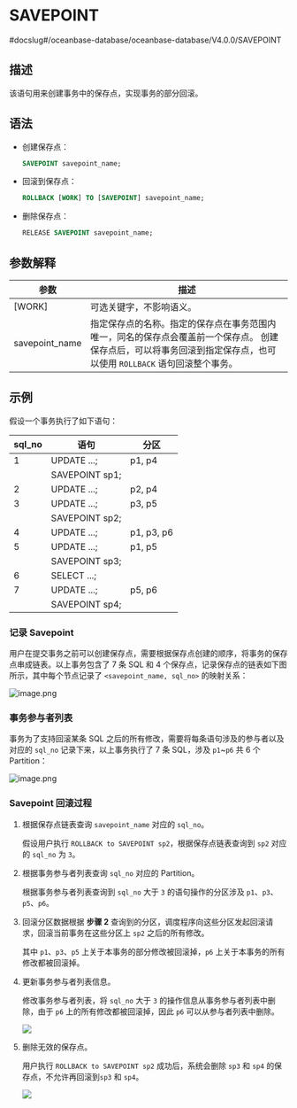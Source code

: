 SAVEPOINT 
==============================
#docslug#/oceanbase-database/oceanbase-database/V4.0.0/SAVEPOINT


描述 
-----------------------

该语句用来创建事务中的保存点，实现事务的部分回滚。

语法 
-----------------------

* 创建保存点：

  ```sql
  SAVEPOINT savepoint_name;
  ```

  

* 回滚到保存点：

  ```sql
  ROLLBACK [WORK] TO [SAVEPOINT] savepoint_name;
  ```

  

* 删除保存点：

  ```sql
  RELEASE SAVEPOINT savepoint_name;
  ```

  




参数解释 
-------------------------



|       参数       |                                                    描述                                                    |
|----------------|----------------------------------------------------------------------------------------------------------|
| \[WORK\]       | 可选关键字，不影响语义。                                                                                             |
| savepoint_name | 指定保存点的名称。指定的保存点在事务范围内唯一，同名的保存点会覆盖前一个保存点。 创建保存点后，可以将事务回滚到指定保存点，也可以使用 `ROLLBACK` 语句回滚整个事务。 |



示例 
-----------------------

假设一个事务执行了如下语句：


| **sql_no** |     **语句**     |   **分区**   |
|------------|----------------|------------|
| 1          | UPDATE ...;    | p1, p4     |
|            | SAVEPOINT sp1; |            |
| 2          | UPDATE ...;    | p2, p4     |
| 3          | UPDATE ...;    | p3, p5     |
|            | SAVEPOINT sp2; |            |
| 4          | UPDATE ...;    | p1, p3, p6 |
| 5          | UPDATE ...;    | p1, p5     |
|            | SAVEPOINT sp3; |            |
| 6          | SELECT ...;    |            |
| 7          | UPDATE ...;    | p5, p6     |
|            | SAVEPOINT sp4; |            |



### 记录 Savepoint 

用户在提交事务之前可以创建保存点，需要根据保存点创建的顺序，将事务的保存点串成链表。以上事务包含了 7 条 SQL 和 4 个保存点，记录保存点的链表如下图所示，其中每个节点记录了 `<savepoint_name, sql_no>` 的映射关系：

![image.png](https://help-static-aliyun-doc.aliyuncs.com/assets/img/zh-CN/3501155061/p149175.png "image.png")

### 事务参与者列表 

事务为了支持回滚某条 SQL 之后的所有修改，需要将每条语句涉及的参与者以及对应的 `sql_no` 记录下来，以上事务执行了 7 条 SQL，涉及 `p1`\~`p6` 共 6 个 Partition：

![image.png](https://help-static-aliyun-doc.aliyuncs.com/assets/img/zh-CN/3501155061/p149176.png "image.png")

### Savepoint 回滚过程 

1. 根据保存点链表查询 `savepoint_name` 对应的 `sql_no`。

   假设用户执行 `ROLLBACK to SAVEPOINT sp2`，根据保存点链表查询到 `sp2` 对应的 `sql_no` 为 `3`。
   

2. 根据事务参与者列表查询 `sql_no` 对应的 Partition。

   根据事务参与者列表查询到 `sql_no` 大于 `3` 的语句操作的分区涉及 `p1`、`p3`、`p5`、`p6`。
   

3. 回滚分区数据根据 **步骤 2** 查询到的分区，调度程序向这些分区发起回滚请求，回滚当前事务在这些分区上 `sp2` 之后的所有修改。

   其中 `p1`、`p3`、`p5` 上关于本事务的部分修改被回滚掉，`p6` 上关于本事务的所有修改都被回滚掉。
   

4. 更新事务参与者列表信息。

   修改事务参与者列表，将 `sql_no` 大于 `3` 的操作信息从事务参与者列表中删除，由于 `p6` 上的所有修改都被回滚掉，因此 `p6` 可以从参与者列表中删除。

   ![](https://help-static-aliyun-doc.aliyuncs.com/assets/img/zh-CN/3501155061/p149177.png)
   

5. 删除无效的保存点。

   用户执行 `ROLLBACK to SAVEPOINT sp2` 成功后，系统会删除 `sp3` 和 `sp4` 的保存点，不允许再回滚到`sp3` 和 `sp4`。

   ![](https://help-static-aliyun-doc.aliyuncs.com/assets/img/zh-CN/3501155061/p149178.png)
   



